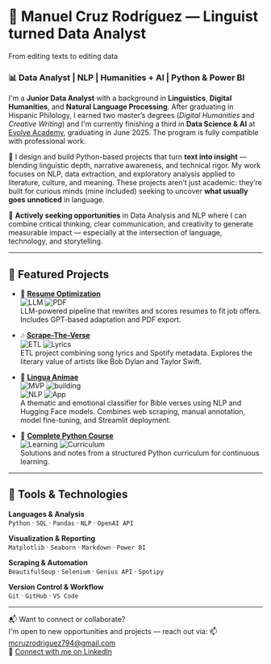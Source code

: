 # 👋 Manuel Cruz Rodríguez — Linguist turned Data Analyst

From editing texts to editing data

### 📊 Data Analyst | NLP | Humanities + AI | Python & Power BI

I'm a **Junior Data Analyst** with a background in **Linguistics**, **Digital Humanities**, and **Natural Language Processing**. After graduating in Hispanic Philology, I earned two master’s degrees (*Digital Humanities* and *Creative Writing*) and I'm currently finishing a third in **Data Science & AI** at [Evolve Academy](https://evolveacademy.es), graduating in June 2025. The program is fully compatible with professional work.

🧠 I design and build Python-based projects that turn **text into insight** — blending linguistic depth, narrative awareness, and technical rigor. My work focuses on NLP, data extraction, and exploratory analysis applied to literature, culture, and meaning. These projects aren’t just academic: they’re built for curious minds (mine included) seeking to uncover **what usually goes unnoticed** in language.

🚀 **Actively seeking opportunities** in Data Analysis and NLP where I can combine critical thinking, clear communication, and creativity to generate measurable impact — especially at the intersection of language, technology, and storytelling.

---

## 🚀 Featured Projects

- 🧠 [**Resume Optimization**](https://github.com/mancrurod/Resume-Optimization)  
  ![LLM](https://img.shields.io/badge/LLM-GPT--4-blue) ![PDF](https://img.shields.io/badge/Export-PDF-green)  
  LLM-powered pipeline that rewrites and scores resumes to fit job offers. Includes GPT-based adaptation and PDF export.

- 🎶 [**Scrape-The-Verse**](https://github.com/mancrurod/Scrape-The-Verse)  
  ![ETL](https://img.shields.io/badge/ETL-Pipeline-purple) ![Lyrics](https://img.shields.io/badge/Dataset-SongLyrics-orange)  
  ETL project combining song lyrics and Spotify metadata. Explores the literary value of artists like Bob Dylan and Taylor Swift.

- 📖 [**Lingua Animae**](https://github.com/mancrurod/LinguaAnimae)  
  ![MVP](https://img.shields.io/badge/status-MVP-informational?style=flat-square) ![building](https://img.shields.io/badge/🏗️-Currently%20Building-blue?style=flat-square)  
  ![NLP](https://img.shields.io/badge/NLP-HuggingFace-yellow) ![App](https://img.shields.io/badge/Streamlit-App-red)  
  A thematic and emotional classifier for Bible verses using NLP and Hugging Face models. Combines web scraping, manual annotation, model fine-tuning, and Streamlit deployment.

- 🐍 [**Complete Python Course**](https://github.com/mancrurod/Complete_Python_Course)  
  ![Learning](https://img.shields.io/badge/Learning-Resources-lightgrey) ![Curriculum](https://img.shields.io/badge/Python-Curriculum-blueviolet)  
  Solutions and notes from a structured Python curriculum for continuous learning.


---

## 🔧 Tools & Technologies

**Languages & Analysis**  
`Python` · `SQL` · `Pandas` · `NLP` · `OpenAI API`

**Visualization & Reporting**  
`Matplotlib` · `Seaborn` · `Markdown` · `Power BI`

**Scraping & Automation**  
`BeautifulSoup` · `Selenium` · `Genius API` · `Spotipy`

**Version Control & Workflow**  
`Git` · `GitHub` · `VS Code`

---



📬 Want to connect or collaborate?  
I'm open to new opportunities and projects — reach out via:
📫 [mcruzrodriguez794@gmail.com](mailto:mcruzrodriguez794@gmail.com)  
🔗 [Connect with me on LinkedIn](https://linkedin.com/in/mancrurod)

